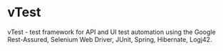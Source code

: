 # vTest

vTest - test framework for API and UI test automation using the Google Rest-Assured, Selenium Web Driver, JUnit, Spring, Hibernate, Logj42. 

